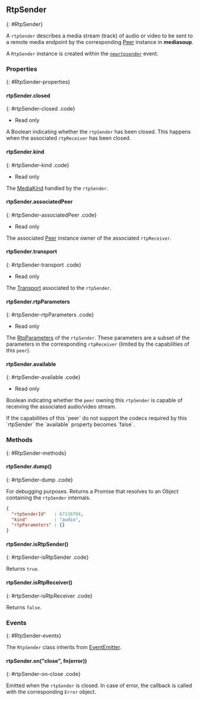## RtpSender
{: #RtpSender}

A `rtpSender` describes a media stream (track) of audio or video to be sent to a remote media endpoint by the corresponding [Peer](#Peer) instance in **mediasoup**.

A `RtpSender` instance is created within the [`newrtpsender`](#peer-on-newrtpsender) event.



### Properties
{: #RtpSender-properties}

<section markdown="1">

#### rtpSender.closed
{: #rtpSender-closed .code}

* Read only

A Boolean indicating whether the `rtpSender` has been closed. This happens when the associated  `rtpReceiver` has been closed.

#### rtpSender.kind
{: #rtpSender-kind .code}

* Read only

The [MediaKind](#RtpDictionaries-MediaKind) handled by the `rtpSender`.

#### rtpSender.associatedPeer
{: #rtpSender-associatedPeer .code}

* Read only

The associated [Peer](#Peer) instance owner of the associated  `rtpReceiver`.

#### rtpSender.transport
{: #rtpSender-transport .code}

* Read only

The [Transport](#Transport) associated to the `rtpSender`.

#### rtpSender.rtpParameters
{: #rtpSender-rtpParameters .code}

* Read only

The [RtpParameters](#RtpSender-RtpParameters) of the `rtpSender`. These parameters are a subset of the parameters in the corresponding `rtpReceiver` (limited by the capabilities of this `peer`).

#### rtpSender.available
{: #rtpSender-available .code}

* Read only

Boolean indicating whether the `peer` owning this `rtpSender` is capable of receiving the associated audio/video stream.

<div markdown="1" class="note">
If the capabilities of this `peer` do not support the codecs required by this `rtpSender` the `available` property becomes `false`.
</div>

</section>


### Methods
{: #RtpSender-methods}

<section markdown="1">

#### rtpSender.dump()
{: #rtpSender-dump .code}

For debugging purposes. Returns a Promise that resolves to an Object containing the `rtpSender` internals.

```json
{
  "rtpSenderId"   : 67138704,
  "kind"          : "audio",
  "rtpParameters" : {}
}
```

#### rtpSender.isRtpSender()
{: #rtpSender-isRtpSender .code}

Returns `true`.

#### rtpSender.isRtpReceiver()
{: #rtpSender-isRtpReceiver .code}

Returns `false`.

</section>


### Events
{: #RtpSender-events}

The `RtpSender` class inherits from [EventEmitter](https://nodejs.org/api/events.html#events_class_eventemitter).

<section markdown="1">

#### rtpSender.on("close", fn(error))
{: #rtpSender-on-close .code}

Emitted when the `rtpSender` is closed. In case of error, the callback is called with the corresponding `Error` object.

</section>
